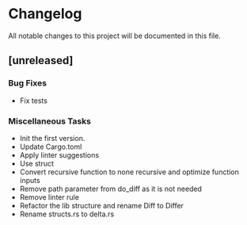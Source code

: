 # Changelog

All notable changes to this project will be documented in this file.

## [unreleased]

### Bug Fixes

- Fix tests

### Miscellaneous Tasks

- Init the first version.
- Update Cargo.toml
- Apply linter suggestions
- Use struct
- Convert recursive function to none recursive and optimize function inputs
- Remove path parameter from do_diff as it is not needed
- Remove linter rule
- Refactor the lib structure and rename Diff to Differ
- Rename structs.rs to delta.rs

<!-- generated by git-cliff -->
